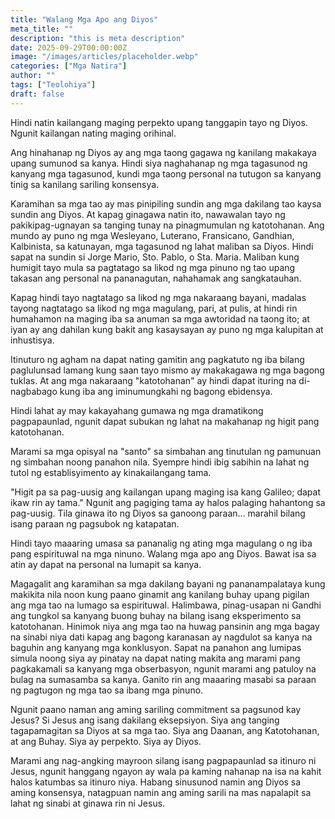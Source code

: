 ```yaml
---
title: "Walang Mga Apo ang Diyos"
meta_title: ""
description: "this is meta description"
date: 2025-09-29T00:00:00Z
image: "/images/articles/placeholder.webp"
categories: ["Mga Natira"]
author: ""
tags: ["Teolohiya"]
draft: false
---
```


Hindi natin kailangang maging perpekto upang tanggapin tayo ng Diyos. Ngunit kailangan nating maging orihinal.  
  
Ang hinahanap ng Diyos ay ang mga taong gagawa ng kanilang makakaya upang sumunod sa kanya. Hindi siya naghahanap ng mga tagasunod ng kanyang mga tagasunod, kundi mga taong personal na tutugon sa kanyang tinig sa kanilang sariling konsensya.  
  
Karamihan sa mga tao ay mas pinipiling sundin ang mga dakilang tao kaysa sundin ang Diyos. At kapag ginagawa natin ito, nawawalan tayo ng pakikipag-ugnayan sa tanging tunay na pinagmumulan ng katotohanan. Ang mundo ay puno ng mga Wesleyano, Luterano, Fransicano, Gandhian, Kalbinista, sa katunayan, mga tagasunod ng lahat maliban sa Diyos. Hindi sapat na sundin si Jorge Mario, Sto. Pablo, o Sta. Maria. Maliban kung humigit tayo mula sa pagtatago sa likod ng mga pinuno ng tao upang takasan ang personal na pananagutan, nahahamak ang sangkatauhan.  
  
Kapag hindi tayo nagtatago sa likod ng mga nakaraang bayani, madalas tayong nagtatago sa likod ng mga magulang, pari, at pulis, at hindi rin humahamon na maging iba sa anuman sa mga awtoridad na taong ito; at iyan ay ang dahilan kung bakit ang kasaysayan ay puno ng mga kalupitan at inhustisya.  
  
Itinuturo ng agham na dapat nating gamitin ang pagkatuto ng iba bilang paglulunsad lamang kung saan tayo mismo ay makakagawa ng mga bagong tuklas. At ang mga nakaraang "katotohanan" ay hindi dapat ituring na di-nagbabago kung iba ang iminumungkahi ng bagong ebidensya.  
  
Hindi lahat ay may kakayahang gumawa ng mga dramatikong pagpapaunlad, ngunit dapat subukan ng lahat na makahanap ng higit pang katotohanan.  
  
Marami sa mga opisyal na "santo" sa simbahan ang tinutulan ng pamunuan ng simbahan noong panahon nila. Syempre hindi ibig sabihin na lahat ng tutol ng establisyimento ay kinakailangang tama.  
  
"Higit pa sa pag-uusig ang kailangan upang maging isa kang Galileo; dapat ikaw rin ay tama." Ngunit ang pagiging tama ay halos palaging hahantong sa pag-uusig. Tila ginawa ito ng Diyos sa ganoong paraan... marahil bilang isang paraan ng pagsubok ng katapatan.  
  
Hindi tayo maaaring umasa sa pananalig ng ating mga magulang o ng iba pang espirituwal na mga ninuno. Walang mga apo ang Diyos. Bawat isa sa atin ay dapat na personal na lumapit sa kanya.  
  
Magagalit ang karamihan sa mga dakilang bayani ng pananampalataya kung makikita nila noon kung paano ginamit ang kanilang buhay upang pigilan ang mga tao na lumago sa espirituwal. Halimbawa, pinag-usapan ni Gandhi ang tungkol sa kanyang buong buhay na bilang isang eksperimento sa katotohanan. Hinimok niya ang mga tao na huwag pansinin ang mga bagay na sinabi niya dati kapag ang bagong karanasan ay nagdulot sa kanya na baguhin ang kanyang mga konklusyon. Sapat na panahon ang lumipas simula noong siya ay pinatay na dapat nating makita ang marami pang pagkakamali sa kanyang mga obserbasyon, ngunit marami ang patuloy na bulag na sumasamba sa kanya. Ganito rin ang maaaring masabi sa paraan ng pagtugon ng mga tao sa ibang mga pinuno.  
  
Ngunit paano naman ang aming sariling commitment sa pagsunod kay Jesus? Si Jesus ang isang dakilang eksepsiyon. Siya ang tanging tagapamagitan sa Diyos at sa mga tao. Siya ang Daanan, ang Katotohanan, at ang Buhay. Siya ay perpekto. Siya ay Diyos.  
  
Marami ang nag-angking mayroon silang isang pagpapaunlad sa itinuro ni Jesus, ngunit hanggang ngayon ay wala pa kaming nahanap na isa na kahit halos katumbas sa itinuro niya. Habang sinusunod namin ang Diyos sa aming konsensya, natagpuan namin ang aming sarili na mas napalapit sa lahat ng sinabi at ginawa rin ni Jesus.
